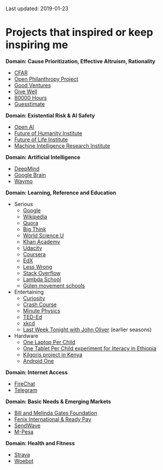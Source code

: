 Last updated: 2019-01-23

# Projects that inspired or keep inspiring me

**Domain: Cause Prioritization, Effective Altruism, Rationality**
  * [CFAR](http://www.rationality.org/)
  * [Open Philanthropy Project](https://www.openphilanthropy.org/)
  * [Good Ventures](http://www.goodventures.org/)
  * [Give Well](https://www.givewell.org/)
  * [80000 Hours](https://80000hours.org/)
  * [Guesstimate](https://www.getguesstimate.com/)
  
**Domain: Existential Risk & AI Safety**
  * [Open AI](https://openai.com/)
  * [Future of Humanity Institute](https://www.fhi.ox.ac.uk/)
  * [Future of Life Institute](https://futureoflife.org/)
  * [Machine Intelligence Research Institute](https://intelligence.org/)

**Domain: Artificial Intelligence**
  * [DeepMind](https://deepmind.com/)
  * [Google Brain](https://ai.google/research/teams/brain)
  * [Waymo](https://waymo.com/)

**Domain: Learning, Reference and Education**
  * Serious
    * [Google](https://www.google.com/)
    * [Wikipedia](https://www.wikipedia.org/)
    * [Quora](https://www.quora.com/)
    * [Big Think](https://bigthink.com/)
    * [World Science U](http://www.worldscienceu.com/)
    * [Khan Academy](https://www.khanacademy.org/)
    * [Udacity](https://www.udacity.com/)
    * [Coursera](https://www.coursera.org/)
    * [EdX](https://www.edx.org/)
    * [Less Wrong](https://www.lesswrong.com/)
    * [Stack Overflow](https://stackoverflow.com/)
    * [Lambda School](https://lambdaschool.com/)
    * [Gülen movement schools](https://en.wikipedia.org/wiki/G%C3%BClen_movement_schools)
  * Entertaining
    * [Curiosity](https://curiosity.com/)
    * [Crash Course](https://www.youtube.com/user/crashcourse)
    * [Minute Physics](https://www.youtube.com/user/minutephysics)
    * [TED-Ed](https://ed.ted.com/)
    * [xkcd](https://xkcd.com/)
    * [Last Week Tonight with John Oliver](https://en.wikipedia.org/wiki/Last_Week_Tonight_with_John_Oliver) (earlier seasons)
  * Hardware
    * [One Laptop Per Child](https://en.wikipedia.org/wiki/One_Laptop_per_Child)
    * [One Tablet Per Child experiment for literacy in Ethiopia](https://www.technologyreview.com/s/506466/given-tablets-but-no-teachers-ethiopian-children-teach-themselves/)
    * [Kilgoris project in Kenya](http://www.thekilgorisproject.com/)
    * [Android One](https://en.wikipedia.org/wiki/Android_One)
    
**Domain: Internet Access**
  * [FireChat](https://www.opengarden.com/firechat/)
  * [Telegram](https://telegram.org/)

**Domain: Basic Needs & Emerging Markets**
  * [Bill and Melinda Gates Foundation](https://www.gatesfoundation.org/)
  * [Fenix International & Ready Pay](https://www.fenixintl.com/)
  * [SendWave](https://www.wave.com/)
  * [M-Pesa](https://en.wikipedia.org/wiki/M-Pesa)

**Domain: Health and Fitness**
  * [Strava](https://www.strava.com/)
  * [Woebot](https://woebot.io/)
